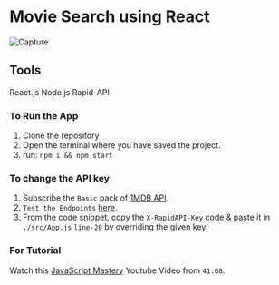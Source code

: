 # Movie Search using React

![Capture](https://user-images.githubusercontent.com/83405310/175789250-8d904256-3438-4d32-b6e4-f777a2a681d5.PNG)

## Tools
React.js
Node.js
Rapid-API

### To Run the App 
1. Clone the repository
2. Open the terminal where you have saved the project.
3. run: 
  `npm i && npm start` 

### To change the API key
1. Subscribe the `Basic` pack of [1MDB API](https://rapidapi.com/standingapi-standingapi-default/api/1mdb-data-searching/pricing).
2. `Test the Endpoints` [here](https://rapidapi.com/standingapi-standingapi-default/api/1mdb-data-searching/).
3. From the code snippet, copy the `X-RapidAPI-Key` code & paste it in `./src/App.js` `line-20` by overriding the given key.

### For Tutorial
Watch this [JavaScript Mastery](https://youtu.be/b9eMGE7QtTk) Youtube Video from `41:08`.
